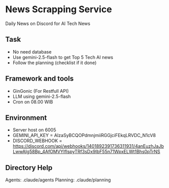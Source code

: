 # News Scrapping Service
Daily News on Discord for AI Tech News

## Task
- No need database
- Use gemini-2.5-flash to get Top 5 Tech AI news
- Follow the planning (checklist if it done)

## Framework and tools
- GinGonic (For Restfull API)
- LLM using gemini-2.5-flash
- Cron on 08.00 WIB

## Environment
- Server host on 6005
- GEMINI_API_KEY = AIzaSyBCQOPdmnjmiiRGGjciFEkqLRVDC_N1cV8
- DISCORD_WEBHOOK = https://discord.com/api/webhooks/1401892391736311931/4anEuzhJaJbLwwAIg58Bp_4AfOMVYlfIspyTRf3sDx9IbF55n71WpxELWt1Bhs0pTrNS

## Directory Help
Agents: .claude/agents
Planning: .claude/planning